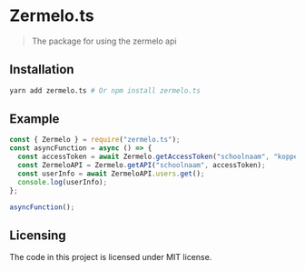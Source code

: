 # Zermelo.ts

> The package for using the zermelo api

## Installation

```bash
yarn add zermelo.ts # Or npm install zermelo.ts
```

## Example

```js
const { Zermelo } = require("zermelo.ts");
const asyncFunction = async () => {
  const accessToken = await Zermelo.getAccessToken("schoolnaam", "koppel_code");
  const ZermeloAPI = Zermelo.getAPI("schoolnaam", accessToken);
  const userInfo = await ZermeloAPI.users.get();
  console.log(userInfo);
};

asyncFunction();
```

## Licensing

The code in this project is licensed under MIT license.
